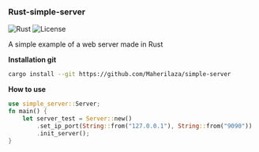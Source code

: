 ### Rust-simple-server
![Rust](https://img.shields.io/badge/made%20with-Rust-red)
![License](https://img.shields.io/github/license/joaoviictorti/RustRedOps)
</br>

A simple example of a web server made in Rust

**Installation git**
```bash
cargo install --git https://github.com/Maherilaza/simple-server
```

**How to use**
```rust
use simple_server::Server;
fn main() {
    let server_test = Server::new()
        .set_ip_port(String::from("127.0.0.1"), String::from("9090"))
        .init_server();
}

```
